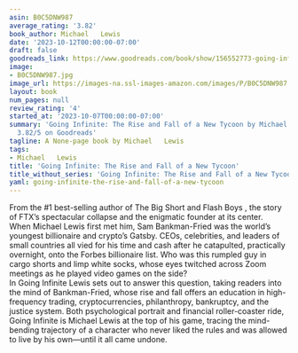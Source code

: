 ```yaml
---
asin: B0C5DNW987
average_rating: '3.82'
book_author: Michael   Lewis
date: '2023-10-12T00:00:00-07:00'
draft: false
goodreads_link: https://www.goodreads.com/book/show/156552773-going-infinite
image:
- B0C5DNW987.jpg
image_url: https://images-na.ssl-images-amazon.com/images/P/B0C5DNW987.01._SCLZZZZZZZ.jpg
layout: book
num_pages: null
review_rating: '4'
started_at: '2023-10-07T00:00:00-07:00'
summary: 'Going Infinite: The Rise and Fall of a New Tycoon by Michael   Lewis - rated
  3.82/5 on Goodreads'
tagline: A None-page book by Michael   Lewis
tags:
- Michael   Lewis
title: 'Going Infinite: The Rise and Fall of a New Tycoon'
title_without_series: 'Going Infinite: The Rise and Fall of a New Tycoon'
yaml: going-infinite-the-rise-and-fall-of-a-new-tycoon
---
```


From the #1 best-selling author of The Big Short and Flash Boys , the story of FTX’s spectacular collapse and the enigmatic founder at its center.<br />When Michael Lewis first met him, Sam Bankman-Fried was the world’s youngest billionaire and crypto’s Gatsby. CEOs, celebrities, and leaders of small countries all vied for his time and cash after he catapulted, practically overnight, onto the Forbes billionaire list. Who was this rumpled guy in cargo shorts and limp white socks, whose eyes twitched across Zoom meetings as he played video games on the side?<br />In Going Infinite Lewis sets out to answer this question, taking readers into the mind of Bankman-Fried, whose rise and fall offers an education in high-frequency trading, cryptocurrencies, philanthropy, bankruptcy, and the justice system. Both psychological portrait and financial roller-coaster ride, Going Infinite is Michael Lewis at the top of his game, tracing the mind-bending trajectory of a character who never liked the rules and was allowed to live by his own—until it all came undone.